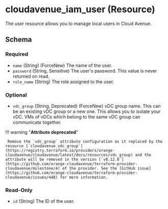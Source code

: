 # cloudavenue_iam_user (Resource)

The user resource allows you to manage local users in Cloud Avenue.

## Schema

### Required

- `name` (String) (ForceNew) The name of the user.
- `password` (String, Sensitive) The user's password. This value is never returned on read.
- `role_name` (String) The role assigned to the user.

### Optional

- `vdc_group` (String, Deprecated) (ForceNew) vDC group name. This can be an existing vDC group or a new one. This allows you to isolate your vDC.
VMs of vDCs which belong to the same vDC group can communicate together.

!!! warning "**Attribute deprecated**"

     Remove the `vdc_group` attribute configuration as it replaced by the resource [`cloudavenue_vdc_group`](https://registry.terraform.io/providers/orange-cloudavenue/cloudavenue/latest/docs/resources/vdc_group) and the attribute will be removed in the version [`v0.12.0`](https://github.com/orange-cloudavenue/terraform-provider-cloudavenue/milestone/4) of the provider. See the [GitHub issue](https://github.com/orange-cloudavenue/terraform-provider-cloudavenue/issues/448) for more information.

### Read-Only

- `id` (String) The ID of the user.
